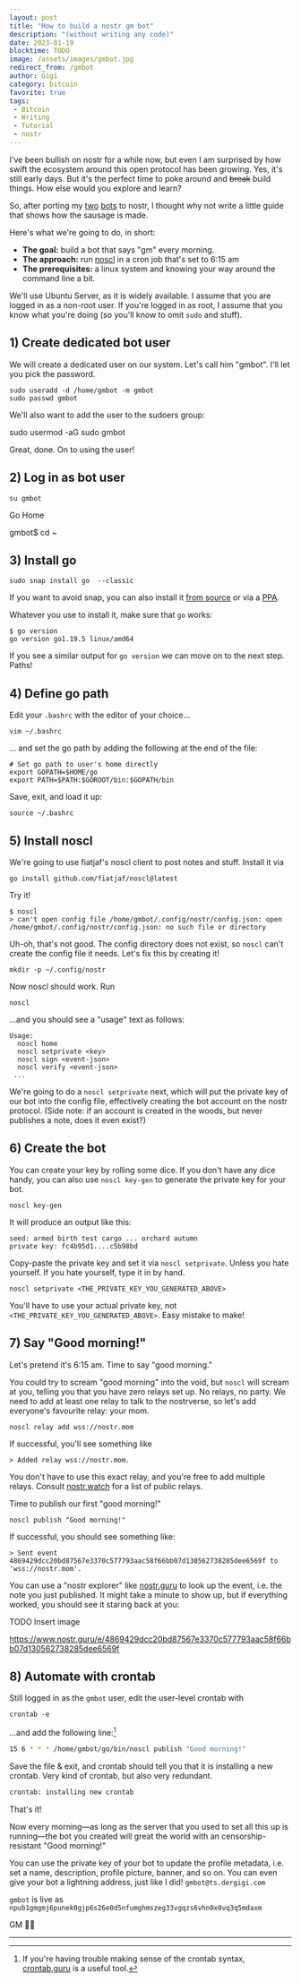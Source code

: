```yaml
---
layout: post
title: "How to build a nostr gm bot"
description: "(without writing any code)"
date: 2023-01-19
blocktime: TODO
image: /assets/images/gmbot.jpg
redirect_from: /gmbot
author: Gigi
category: bitcoin
favorite: true
tags:
 - Bitcoin
 - Writing
 - Tutorial
 - nostr
---
```





I've been bullish on nostr for a while now, but even I am surprised by how swift the ecosystem around this open protocol has been growing. Yes, it's still early days. But it's the perfect time to poke around and ~~break~~ build things. How else would you explore and learn?

So, after porting my [two](https://www.nostr.guru/p/npub1satst5p5jcacfpagy3jxscf2s48d9dd0v6lfxms7frp9e6t2w5xstmsfjp) [bots](https://www.nostr.guru/p/npub1satsv3728d65nenvkmzthrge0aduj8088dvwkxk70rydm407cl4s87sfhu) to nostr, I thought why not write a little guide that shows how the sausage is made.

Here's what we're going to do, in short:

- **The goal:** build a bot that says "gm" every morning.
- **The approach:** run [noscl](https://github.com/fiatjaf/noscl) in a cron job that's set to 6:15 am
- **The prerequisites:** a linux system and knowing your way around the command line a bit.

We'll use Ubuntu Server, as it is widely available. I assume that you are logged in as a non-root user. If you're logged in as root, I assume that you know what you're doing (so you'll know to omit `sudo` and stuff).

## 1) Create dedicated bot user

We will create a dedicated user on our system.
Let's call him "gmbot".
I'll let you pick the password.

    sudo useradd -d /home/gmbot -m gmbot
    sudo passwd gmbot

We'll also want to add the user to the sudoers group:

  sudo usermod -aG sudo gmbot

Great, done. On to using the user!

## 2) Log in as bot user

```
su gmbot
```

Go Home

  gmbot$ cd ~

## 3) Install go

```
sudo snap install go  --classic
```

If you want to avoid snap, you can also install it [from source](https://www.digitalocean.com/community/tutorials/how-to-install-go-on-ubuntu-20-04) or via a [PPA](https://askubuntu.com/a/1377308).

Whatever you use to install it, make sure that `go` works:

```
$ go version
go version go1.19.5 linux/amd64
```

If you see a similar output for `go version` we can move on to the next step. Paths!

## 4) Define go path

Edit your `.bashrc` with the editor of your choice...

```
vim ~/.bashrc
```

... and set the go path by adding the following at the end of the file:

```
# Set go path to user's home directly
export GOPATH=$HOME/go
export PATH=$PATH:$GOROOT/bin:$GOPATH/bin
```

Save, exit, and load it up:

```
source ~/.bashrc
```

## 5) Install noscl

We're going to use fiatjaf's noscl client to post notes and stuff. Install it via

```
go install github.com/fiatjaf/noscl@latest
```

Try it!

```
$ noscl
> can't open config file /home/gmbot/.config/nostr/config.json: open /home/gmbot/.config/nostr/config.json: no such file or directory
```

Uh-oh, that's not good. The config directory does not exist, so `noscl` can't create the config file it needs. Let's fix this by creating it!

```
mkdir -p ~/.config/nostr
```

Now noscl should work. Run

```
noscl
```

...and you should see a "usage" text as follows:

```
Usage:
  noscl home
  noscl setprivate <key>
  noscl sign <event-json>
  noscl verify <event-json>
 ...
```

We're going to do a `noscl setprivate` next, which will put the private key of our bot into the config file, effectively creating the bot account on the nostr protocol. (Side note: if an account is created in the woods, but never publishes a note, does it even exist?)

## 6) Create the bot

You can create your key by rolling some dice. If you don't have any dice handy, you can also use `noscl key-gen` to generate the private key for your bot.

```
noscl key-gen
```

It will produce an output like this:

```
seed: armed birth test cargo ... orchard autumn
private key: fc4b95d1....c5b98bd
```

Copy-paste the private key and set it via `noscl setprivate`. Unless you hate yourself. If you hate yourself, type it in by hand.

```
noscl setprivate <THE_PRIVATE_KEY_YOU_GENERATED_ABOVE>
```

You'll have to use your actual private key, not `<THE_PRIVATE_KEY_YOU_GENERATED_ABOVE>`. Easy mistake to make!

## 7) Say "Good morning!"

Let's pretend it's 6:15 am. Time to say "good morning."

You could try to scream "good morning" into the void, but `noscl` will scream at you, telling you that you have zero relays set up. No relays, no party. We need to add at least one relay to talk to the nostrverse, so let's add everyone's favourite relay: your mom.

```
noscl relay add wss://nostr.mom
```

If successful, you'll see something like

```
> Added relay wss://nostr.mom.
```

You don't have to use this exact relay, and you're free to add multiple relays. Consult [nostr.watch](https://nostr.watch/relays/find#public) for a list of public relays.

Time to publish our first "good morning!"

```
noscl publish "Good morning!"
```

If successful, you should see something like:

```
> Sent event 4869429dcc20bd87567e3370c577793aac58f66bb07d130562738285dee6569f to 'wss://nostr.mom'.
```

You can use a "nostr explorer" like [nostr.guru](https://www.nostr.guru/e/4869429dcc20bd87567e3370c577793aac58f66bb07d130562738285dee6569f) to look up the event, i.e. the note you just published. It might take a minute to show up, but if everything worked, you should see it staring back at you:

TODO Insert image

<https://www.nostr.guru/e/4869429dcc20bd87567e3370c577793aac58f66bb07d130562738285dee6569f>

## 8) Automate with crontab

Still logged in as the `gmbot` user, edit the user-level crontab with

```
crontab -e
```

...and add the following line:[^fn-crontab]

[^fn-crontab]: If you're having trouble making sense of the crontab syntax, [crontab.guru](https://crontab.guru/#15_6_*_*_*) is a useful tool.

```bash
15 6 * * * /home/gmbot/go/bin/noscl publish "Good morning!"
```

Save the file & exit, and crontab should tell you that it is installing a new
crontab. Very kind of crontab, but also very redundant.

```bash
crontab: installing new crontab
```

That's it!

Now every morning—as long as the server that you used to set all this up is
running—the bot you created will great the world with an censorship-resistant
"Good morning!"

You can use the private key of your bot to update the profile metadata, i.e. set
a name, description, profile picture, banner, and so on. You can even give your
bot a lightning address, just like I did! `gmbot@ts.dergigi.com`

`gmbot` is live as `npub1gmgmj6punek0gjp6s26e0d5nfumghmszeg33vgqzs6vhn0x0vq3q5mdaxm`

GM 🌅🤙

---
